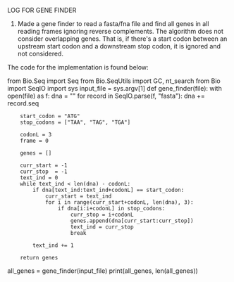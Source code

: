 LOG FOR GENE FINDER


1) Made a gene finder to read a fasta/fna file and find all genes in all reading frames ignoring reverse complements. The algorithm does not consider overlapping genes. That is, if there's a start codon between an upstream start codon and a downstream stop codon, it is ignored and not considered.

The code for the implementation is found below:


from Bio.Seq import Seq
from Bio.SeqUtils import GC, nt_search
from Bio import SeqIO
import sys
input_file = sys.argv[1]
def gene_finder(file):
    with open(file) as f:
        dna = ""
        for record in SeqIO.parse(f, "fasta"):
            dna += record.seq

        start_codon = "ATG"
        stop_codons = ["TAA", "TAG", "TGA"]

        codonL = 3
        frame = 0

        genes = []

        curr_start = -1
        curr_stop  = -1
        text_ind = 0
        while text_ind < len(dna) - codonL:
            if dna[text_ind:text_ind+codonL] == start_codon:
                curr_start = text_ind
                for i in range(curr_start+codonL, len(dna), 3):
                    if dna[i:i+codonL] in stop_codons:
                        curr_stop = i+codonL
                        genes.append(dna[curr_start:curr_stop])
                        text_ind = curr_stop
                        break

            text_ind += 1

        return genes


all_genes = gene_finder(input_file)
print(all_genes, len(all_genes))